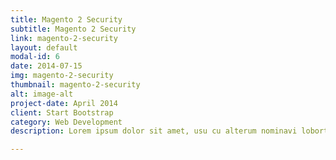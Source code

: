 ```yaml
---
title: Magento 2 Security
subtitle: Magento 2 Security
link: magento-2-security
layout: default
modal-id: 6
date: 2014-07-15
img: magento-2-security
thumbnail: magento-2-security
alt: image-alt
project-date: April 2014
client: Start Bootstrap
category: Web Development
description: Lorem ipsum dolor sit amet, usu cu alterum nominavi lobortis. At duo novum diceret. Tantas apeirian vix et, usu sanctus postulant inciderint ut, populo diceret necessitatibus in vim. Cu eum dicam feugiat noluisse.

---
```

